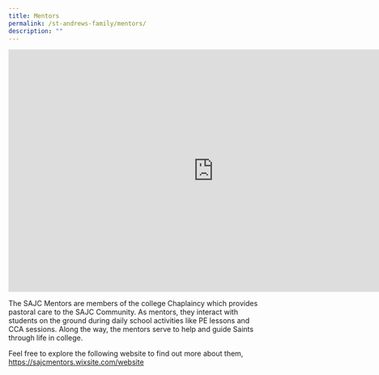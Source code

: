 ```yaml
---
title: Mentors
permalink: /st-andrews-family/mentors/
description: ""
---
```

<iframe width="810" height="479" src="https://www.youtube.com/embed/haMyJwhG398" title="Mentors Intro Video v2" frameborder="0" allow="accelerometer; autoplay; clipboard-write; encrypted-media; gyroscope; picture-in-picture" allowfullscreen></iframe>
<p>The SAJC Mentors are members of the college Chaplaincy which provides pastoral care to the SAJC Community. As mentors, they interact with students on the ground during daily school activities like PE lessons and CCA sessions. Along the way, the mentors serve to help and guide Saints through life in college.</p>
<p>Feel free to explore the following website to find out more about them, <a href="https://sajcmentors.wixsite.com/website">https://sajcmentors.wixsite.com/website</a></p>